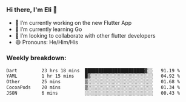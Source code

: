 ### Hi there, I'm Eli 👋
- 🔭 I’m currently working on the new Flutter App
- 🌱 I’m currently learning Go
- 🦄 I’m looking to collaborate with other flutter developers
- 😄 Pronouns: He/Him/His

### Weekly breakdown:
<!--START_SECTION:waka-->

```txt
Dart         23 hrs 18 mins  ██████████████████████▓░░   91.19 %
YAML         1 hr 15 mins    █▒░░░░░░░░░░░░░░░░░░░░░░░   04.92 %
Other        25 mins         ▒░░░░░░░░░░░░░░░░░░░░░░░░   01.68 %
CocoaPods    20 mins         ▒░░░░░░░░░░░░░░░░░░░░░░░░   01.34 %
JSON         6 mins          ░░░░░░░░░░░░░░░░░░░░░░░░░   00.43 %
```

<!--END_SECTION:waka-->
